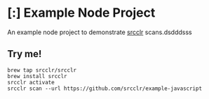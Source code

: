 # [:] Example Node Project

An example node project to demonstrate [srcclr](https://www.srcclr.com) scans.dsdddsss

## Try me!

```
brew tap srcclr/srcclr
brew install srcclr
srcclr activate
srcclr scan --url https://github.com/srcclr/example-javascript
```
